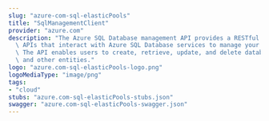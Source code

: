 ```yaml
---
slug: "azure-com-sql-elasticPools"
title: "SqlManagementClient"
provider: "azure.com"
description: "The Azure SQL Database management API provides a RESTful set of web\
  \ APIs that interact with Azure SQL Database services to manage your databases.\
  \ The API enables users to create, retrieve, update, and delete databases, servers,\
  \ and other entities."
logo: "azure.com-sql-elasticPools-logo.png"
logoMediaType: "image/png"
tags:
- "cloud"
stubs: "azure.com-sql-elasticPools-stubs.json"
swagger: "azure.com-sql-elasticPools-swagger.json"
---
```

